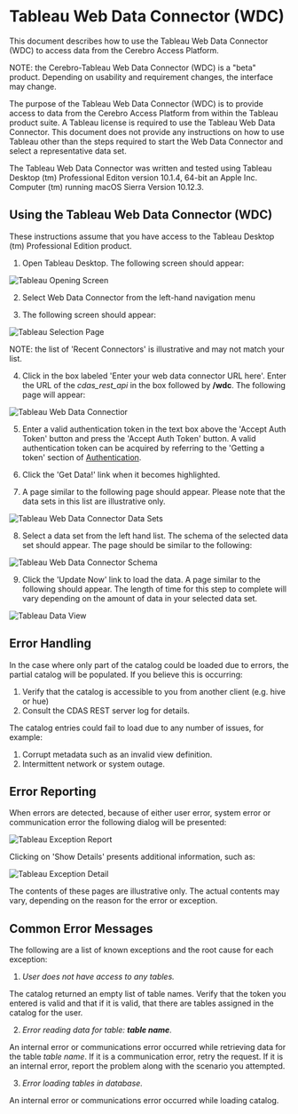 # Tableau Web Data Connector (WDC)
This document describes how to use the Tableau Web Data Connector (WDC) to access data
from the Cerebro Access Platform.

NOTE: the Cerebro-Tableau Web Data Connector (WDC) is a "beta" product.  Depending on
usability and requirement changes, the interface may change.

The purpose of the Tableau Web Data Connector (WDC) is to provide access to data from the
Cerebro Access Platform  from within the Tableau product suite.  A Tableau license is
required to use the Tableau Web Data Connector.  This document does not provide any
instructions on how to use Tableau other than the steps required to start the Web Data
Connector and select a representative data set.

The Tableau Web Data Connector was written and tested using Tableau Desktop (tm)
Professional Editon version 10.1.4, 64-bit an Apple Inc. Computer (tm) running macOS
Sierra Version 10.12.3.

## Using the Tableau Web Data Connector (WDC)

These instructions assume that you have access to the Tableau Desktop (tm) Professional
Edition product.

   1. Open Tableau Desktop.  The following screen should appear:

   ![Tableau Opening Screen](https://s3.amazonaws.com/cerebro-data-docs/images/TableauOpeningScreen.png)

   2. Select Web Data Connector from the left-hand navigation menu

   3. The following screen should appear:

   ![Tableau Selection Page](https://s3.amazonaws.com/cerebro-data-docs/images/TableauConnectorSelection.png)

   NOTE: the list of 'Recent Connectors' is illustrative and may not match your list.

   4. Click in the box labeled 'Enter your web data connector URL here'.  Enter the URL
    of the _cdas_rest_api_ in the box followed by **/wdc**.  The following page will
    appear:

   ![Tableau Web Data Connectior](https://s3.amazonaws.com/cerebro-data-docs/images/TableauWebDataConnector.png)

   5. Enter a valid authentication token in the text box above the 'Accept Auth Token'
    button and press the 'Accept Auth Token' button.  A valid authentication token can be
    acquired by referring to the 'Getting a token' section of
    [Authentication](https://github.com/cerebro-data/cerebro/blob/master/docs/user/Authentication.md).

   6. Click the 'Get Data!' link when it becomes highlighted.

   7. A page similar to the following page should appear.  Please note that the data sets
    in this list are illustrative only.

   ![Tableau Web Data Connector Data Sets](https://s3.amazonaws.com/cerebro-data-docs/images/TableauDataSets.png)

   8. Select a data set from the left hand list.  The schema of the selected data set
    should appear.  The page should be similar to the following:

   ![Tableau Web Data Connector Schema](https://s3.amazonaws.com/cerebro-data-docs/images/TableauSchema.png)

   9. Click the 'Update Now' link to load the data.  A page similar to the following
    should appear.  The length of time for this step to complete will vary depending on
     the amount of data in your selected data set.

   ![Tableau Data View](https://s3.amazonaws.com/cerebro-data-docs/images/TableauDataView.png)

## Error Handling

In the case where only part of the catalog could be loaded due to errors, the partial
catalog will be populated. If you believe this is occurring:
  1. Verify that the catalog is accessible to you from another client (e.g. hive or hue)
  2. Consult the CDAS REST server log for details.

The catalog entries could fail to load due to any number of issues, for example:
  1. Corrupt metadata such as an invalid view definition.
  2. Intermittent network or system outage.

## Error Reporting

When errors are detected, because of either user error, system error or communication
error the following dialog will be presented:

   ![Tableau Exception Report](https://s3.amazonaws.com/cerebro-data-docs/images/TableauExceptionReport.png)

Clicking on 'Show Details' presents additional information, such as:

   ![Tableau Exception Detail](https://s3.amazonaws.com/cerebro-data-docs/images/TableauExceptionDetail.png)

The contents of these pages are illustrative only.  The actual contents may vary,
depending on the reason for the error or exception.

## Common Error Messages

The following are a list of known exceptions and the root cause for each exception:

   1. *User does not have access to any tables.*

   The catalog returned an empty list of table names.  Verify that the token you entered
   is valid and that if it is valid, that there are tables assigned in the catalog for
   the user.

   2. *Error reading data for table: **table name**.*

   An internal error or communications error occurred while retrieving data for
   the table _table name_.  If it is a communication error, retry the request.  If
   it is an internal error, report the problem along with the scenario you attempted.

   3. *Error loading tables in database.*

   An internal error or communications error occurred while loading catalog.
